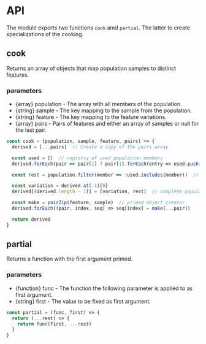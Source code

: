 # API

The module exports two functions `cook` amd `partial`. The latter to create specializations of the cooking.

## cook

Returns an array of objects that map population samples to distinct features.

### parameters

* {array} population - The array with all members of the population.
* {string} sample - The key mapping to the sample from the population.
* {string} feature - The key mapping to the feature variations.
* {array} pairs - Pairs of features and either an array of samples or null for the last pair.

```javascript
const cook = (population, sample, feature, pairs) => {
  derived = [...pairs]  // Create a copy of the pairs array

  const used = []  // registry of used population members
  derived.forEach(pair => pair[1] ? pair[1].forEach(entry => used.push(entry)) : null)

  const rest = population.filter(member => !used.includes(member))  // naive set difference

  const variation = derived.at(-1)[0]
  derived[(derived.length - 1)] = [variation, rest]  // complete population

  const make = pairZip(feature, sample)  // primed object creator
  derived.forEach((pair, index, seq) => seq[index] = make(...pair))

  return derived
}
```

## partial

Returns a function with the first argument primed.

### parameters

* {function} func - The function the following parameter is applied to as first argument.
* {string} first - The value to be fixed as first argument.

```javascript
const partial = (func, first) => {
  return (...rest) => {
    return func(first, ...rest)
  }
}
```
